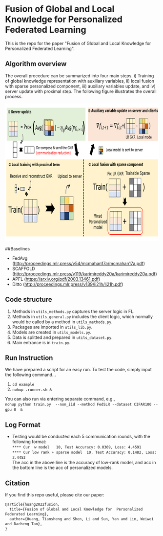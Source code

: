 # Fusion of Global and Local Knowledge for  Personalized Federated Learning 
This is the repo for the paper "Fusion of Global and Local Knowledge for Personalized Federated Learning".

## Algorithm overview
The overall procedure can be summarized into four main steps. i) Training of global knowledge representation with auxiliary variables,  ii) local fusion with sparse personalized component, 
iii) auxiliary variables update,  and iv) server update with proximal step. 
The following figure illustrates the overall process. 
<div align=center><img width="700" height="450" src="https://github.com/huangtiansheng/fedslr/blob/main/fig/fedslr.png"/></div>


##Baselines
* FedAvg (http://proceedings.mlr.press/v54/mcmahan17a/mcmahan17a.pdf)
* SCAFFOLD (http://proceedings.mlr.press/v119/karimireddy20a/karimireddy20a.pdf)
* APFL (https://arxiv.org/pdf/2003.13461.pdf)
* Ditto (http://proceedings.mlr.press/v139/li21h/li21h.pdf)

## Code structure
1. Methods in `utils_methods.py` captures the server logic in FL. 
2. Methods in `utils_general.py` includes the client logic, which normally would be called by a method in `utils_methods.py`.
3. Packages are imported  in `utils_lib.py`.  
4. Models are created in `utils_models.py`.
5. Data is splitted and prepared in `utils_dataset.py`.
6. Main entrance is in `train.py`.


## Run Instruction
We have prepared a script for an easy run. To test the code, simply input the following command...
1. `cd example` 
2. `nohup .runner.sh &` 

You can also run via entering separate command, e.g.,  
`nohup python train.py  --non_iid --method FedSLR --dataset CIFAR100 --gpu 0  &`
## Log Format
* Testing would be conducted each 5 communication rounds, with the following format:  
`**** Cur  w model   10, Test Accuracy: 0.0369, Loss: 4.4591  `  
`**** Cur low rank + sparse model  10, Test Accuracy: 0.1482, Loss: 3.4453`  
  The acc in the above line is the accuracy of low-rank model, and acc in the bottom line is the acc of personalized models.
  
## Citation

If you find this repo useful, please cite our paper:

```
@article{huang2022fusion,
  title={Fusion of Global and Local Knowledge for  Personalized Federated Learning},
  author={Huang, Tiansheng and Shen, Li and Sun, Yan and Lin, Weiwei and Dacheng Tao},
}
```

